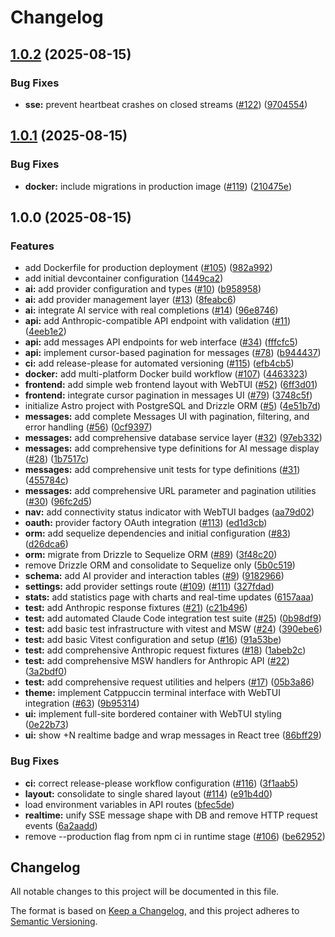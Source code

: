 # Changelog

## [1.0.2](https://github.com/fx/salacia/compare/v1.0.1...v1.0.2) (2025-08-15)


### Bug Fixes

* **sse:** prevent heartbeat crashes on closed streams ([#122](https://github.com/fx/salacia/issues/122)) ([9704554](https://github.com/fx/salacia/commit/9704554079c2b0eac957ad6a7bdbd9506070218f))

## [1.0.1](https://github.com/fx/salacia/compare/v1.0.0...v1.0.1) (2025-08-15)


### Bug Fixes

* **docker:** include migrations in production image ([#119](https://github.com/fx/salacia/issues/119)) ([210475e](https://github.com/fx/salacia/commit/210475e3e37a4240f085d45c32b20d5e3e83d5d7))

## 1.0.0 (2025-08-15)


### Features

* add Dockerfile for production deployment ([#105](https://github.com/fx/salacia/issues/105)) ([982a992](https://github.com/fx/salacia/commit/982a992c733d5ba33d34a856d9b967ec341a183e))
* add initial devcontainer configuration ([1449ca2](https://github.com/fx/salacia/commit/1449ca26a4bbb9faa6cfa9ccb942ff48c5c5573d))
* **ai:** add provider configuration and types ([#10](https://github.com/fx/salacia/issues/10)) ([b958958](https://github.com/fx/salacia/commit/b958958d7eaa5dcce32f12d10e03d09f64dc699b))
* **ai:** add provider management layer ([#13](https://github.com/fx/salacia/issues/13)) ([8feabc6](https://github.com/fx/salacia/commit/8feabc68c534233e3681d577256d0091bb9843f2))
* **ai:** integrate AI service with real completions ([#14](https://github.com/fx/salacia/issues/14)) ([96e8746](https://github.com/fx/salacia/commit/96e874645692c6c32e465820984b5a537aa203f4))
* **api:** add Anthropic-compatible API endpoint with validation ([#11](https://github.com/fx/salacia/issues/11)) ([4eeb1e2](https://github.com/fx/salacia/commit/4eeb1e2660acec5dbc172ab46304a7bce1f580c8))
* **api:** add messages API endpoints for web interface ([#34](https://github.com/fx/salacia/issues/34)) ([fffcfc5](https://github.com/fx/salacia/commit/fffcfc5caf87584c79d9f910d77267e61fdab0a2))
* **api:** implement cursor-based pagination for messages ([#78](https://github.com/fx/salacia/issues/78)) ([b944437](https://github.com/fx/salacia/commit/b94443733ad80fd2801171b91d739fcb50d277f9))
* **ci:** add release-please for automated versioning ([#115](https://github.com/fx/salacia/issues/115)) ([efb4cb5](https://github.com/fx/salacia/commit/efb4cb51295840019c0daef677d9076dd4e45cb3))
* **docker:** add multi-platform Docker build workflow ([#107](https://github.com/fx/salacia/issues/107)) ([4463323](https://github.com/fx/salacia/commit/44633238e752e823d2f6ea6ee0e427db9529ec17))
* **frontend:** add simple web frontend layout with WebTUI ([#52](https://github.com/fx/salacia/issues/52)) ([6ff3d01](https://github.com/fx/salacia/commit/6ff3d013200af678e64a0d93cd41751a6b82cecf))
* **frontend:** integrate cursor pagination in messages UI ([#79](https://github.com/fx/salacia/issues/79)) ([3748c5f](https://github.com/fx/salacia/commit/3748c5fb8a57ae185f8fcb2ee1bd64777c79177a))
* initialize Astro project with PostgreSQL and Drizzle ORM ([#5](https://github.com/fx/salacia/issues/5)) ([4e51b7d](https://github.com/fx/salacia/commit/4e51b7d7908cd5b81dbaa1dfa23f2090abb73caa))
* **messages:** add complete Messages UI with pagination, filtering, and error handling ([#56](https://github.com/fx/salacia/issues/56)) ([0cf9397](https://github.com/fx/salacia/commit/0cf93976ed39632fb4599f77cca84672c6c87303))
* **messages:** add comprehensive database service layer ([#32](https://github.com/fx/salacia/issues/32)) ([97eb332](https://github.com/fx/salacia/commit/97eb332ef932f84ebbc6a7139f0dab6ad2d9a60a))
* **messages:** add comprehensive type definitions for AI message display ([#28](https://github.com/fx/salacia/issues/28)) ([1b7517c](https://github.com/fx/salacia/commit/1b7517cc1b7ea2a1049144ef90750cbd5929acd6))
* **messages:** add comprehensive unit tests for type definitions ([#31](https://github.com/fx/salacia/issues/31)) ([455784c](https://github.com/fx/salacia/commit/455784cbe67c7e2c6b8d86f57eeb7004b3c14656))
* **messages:** add comprehensive URL parameter and pagination utilities ([#30](https://github.com/fx/salacia/issues/30)) ([96fc2d5](https://github.com/fx/salacia/commit/96fc2d55404f963263e29c213c1aa4ddbbf7832c))
* **nav:** add connectivity status indicator with WebTUI badges ([aa79d02](https://github.com/fx/salacia/commit/aa79d028dcbd5a8ba93735c281de79c56335deac))
* **oauth:** provider factory OAuth integration ([#113](https://github.com/fx/salacia/issues/113)) ([ed1d3cb](https://github.com/fx/salacia/commit/ed1d3cbdeabf511a88a7887b92c765fc9a8d4c3c))
* **orm:** add sequelize dependencies and initial configuration ([#83](https://github.com/fx/salacia/issues/83)) ([d26dca6](https://github.com/fx/salacia/commit/d26dca68d3263f1454bc026c2b6993082e44d2cd))
* **orm:** migrate from Drizzle to Sequelize ORM ([#89](https://github.com/fx/salacia/issues/89)) ([3f48c20](https://github.com/fx/salacia/commit/3f48c2076517c2edcba32a43a2df0cef669342c6))
* remove Drizzle ORM and consolidate to Sequelize only ([5b0c519](https://github.com/fx/salacia/commit/5b0c51978af8e5f9ee3aee81a37394608d80d434))
* **schema:** add AI provider and interaction tables ([#9](https://github.com/fx/salacia/issues/9)) ([9182966](https://github.com/fx/salacia/commit/9182966d2d0ca6c99e72456a0cdec947941375fc))
* **settings:** add provider settings route ([#109](https://github.com/fx/salacia/issues/109)) ([#111](https://github.com/fx/salacia/issues/111)) ([327fdad](https://github.com/fx/salacia/commit/327fdad6b98d699db1476b57b780ca86e2bbbf90))
* **stats:** add statistics page with charts and real-time updates ([6157aaa](https://github.com/fx/salacia/commit/6157aaab9390030d277d73a8958c76057ba6f2c0))
* **test:** add Anthropic response fixtures ([#21](https://github.com/fx/salacia/issues/21)) ([c21b496](https://github.com/fx/salacia/commit/c21b496edde41ed651e8703317a878f9d7ff751c))
* **test:** add automated Claude Code integration test suite ([#25](https://github.com/fx/salacia/issues/25)) ([0b98df9](https://github.com/fx/salacia/commit/0b98df962613b29758e954c6e9a962ef6a7f81df))
* **test:** add basic test infrastructure with vitest and MSW ([#24](https://github.com/fx/salacia/issues/24)) ([390ebe6](https://github.com/fx/salacia/commit/390ebe6eb71f6ee774f5fa88579753c3d3f63c8e))
* **test:** add basic Vitest configuration and setup ([#16](https://github.com/fx/salacia/issues/16)) ([91a53be](https://github.com/fx/salacia/commit/91a53bef39b566e7efcecf9e19b0a3831b4242da))
* **test:** add comprehensive Anthropic request fixtures ([#18](https://github.com/fx/salacia/issues/18)) ([1abeb2c](https://github.com/fx/salacia/commit/1abeb2cb7971e08d72f240740362341a8409bed3))
* **test:** add comprehensive MSW handlers for Anthropic API ([#22](https://github.com/fx/salacia/issues/22)) ([3a2bdf0](https://github.com/fx/salacia/commit/3a2bdf0f118c51afad3ad3b5830a9cc261113904))
* **test:** add comprehensive request utilities and helpers ([#17](https://github.com/fx/salacia/issues/17)) ([05b3a86](https://github.com/fx/salacia/commit/05b3a86c296a45af38c103b9b4b9f037289f85d6))
* **theme:** implement Catppuccin terminal interface with WebTUI integration ([#63](https://github.com/fx/salacia/issues/63)) ([9b95314](https://github.com/fx/salacia/commit/9b9531498d5d7ef23e1ac1eb03181aa2cdfdf17a))
* **ui:** implement full-site bordered container with WebTUI styling ([0e22b73](https://github.com/fx/salacia/commit/0e22b73bcc9010413c58cb0d9f9c7b6f7461dadc))
* **ui:** show +N realtime badge and wrap messages in React tree ([86bff29](https://github.com/fx/salacia/commit/86bff29a5677d09fddd0f37c57a02ab5e7afb0a9))


### Bug Fixes

* **ci:** correct release-please workflow configuration ([#116](https://github.com/fx/salacia/issues/116)) ([3f1aab5](https://github.com/fx/salacia/commit/3f1aab5d370b9213d1bb9c4cb833ca2c41262c88))
* **layout:** consolidate to single shared layout ([#114](https://github.com/fx/salacia/issues/114)) ([e91b4d0](https://github.com/fx/salacia/commit/e91b4d079c4523a359989b8127059da692f5e610))
* load environment variables in API routes ([bfec5de](https://github.com/fx/salacia/commit/bfec5de94a48b0864fcd9be0cb914a65c21f1398))
* **realtime:** unify SSE message shape with DB and remove HTTP request events ([6a2aadd](https://github.com/fx/salacia/commit/6a2aadd8adbdb3f5f16a610c3830c1ec1ea952ef))
* remove --production flag from npm ci in runtime stage ([#106](https://github.com/fx/salacia/issues/106)) ([be62952](https://github.com/fx/salacia/commit/be629526a4bd003cc12f49d9e2da2f29ba3b45ad))

## Changelog

All notable changes to this project will be documented in this file.

The format is based on [Keep a Changelog](https://keepachangelog.com/en/1.0.0/),
and this project adheres to [Semantic Versioning](https://semver.org/spec/v2.0.0.html).
